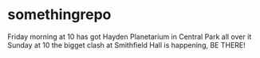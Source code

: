 # somethingrepo

Friday morning at 10 has got Hayden Planetarium in Central Park all over it
Sunday at 10 the bigget clash at Smithfield Hall is happening, BE THERE!
